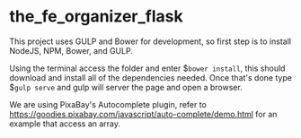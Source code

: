 # the_fe_organizer_flask

This project uses GULP and Bower for development, so first step is to install NodeJS, NPM, Bower, and GULP.

Using the terminal access the folder and enter $` bower install `, this should download and install all of the dependencies needed. Once that's done type $` gulp serve ` and gulp will server the page and open a browser. 

We are using PixaBay's Autocomplete plugin, refer to https://goodies.pixabay.com/javascript/auto-complete/demo.html for an example that access an array.
